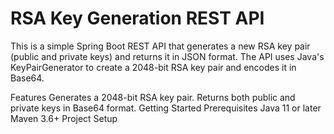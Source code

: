 # RSA Key Generation REST API
This is a simple Spring Boot REST API that generates a new RSA key pair (public and private keys) and returns it in JSON format. The API uses Java's KeyPairGenerator to create a 2048-bit RSA key pair and encodes it in Base64.

Features
Generates a 2048-bit RSA key pair.
Returns both public and private keys in Base64 format.
Getting Started
Prerequisites
Java 11 or later
Maven 3.6+
Project Setup
